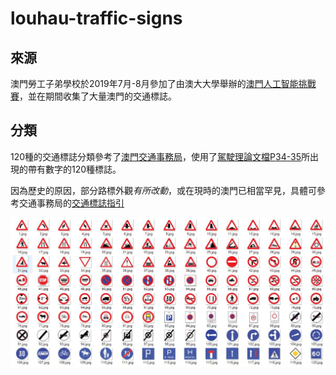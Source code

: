 # louhau-traffic-signs

## 來源
澳門勞工子弟學校於2019年7月-8月參加了由澳大大學舉辦的[澳門人工智能挑戰賽](http://conferences.cis.umac.mo/aichallenge/)，並在期間收集了大量澳門的交通標誌。

## 分類
120種的交通標誌分類參考了[澳門交通事務局](https://www.dsat.gov.mo/dsat/subpage.aspx?a_id=1443513216)，使用了[駕駛理論文檔P34-35](https://www.dsat.gov.mo/pdf/driving_test6/C_Fascicule1_TrafficSigns.pdf)所出現的帶有數字的120種標誌。

因為歷史的原因，部分路標外觀*有所改動*，或在現時的澳門已相當罕見，具體可參考交通事務局的[交通標誌指引](https://www.dsat.gov.mo/pdf/TrafficSignalHandBook_tc.pdf)

![all traffic signs](./images/all_traffic_signs.jpg "澳門路標")






